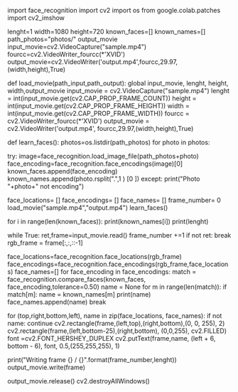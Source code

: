 import face_recognition
import cv2
import os
from google.colab.patches import cv2_imshow

lenght=1
width=1080
height=720
known_faces=[]
known_names=[]
path_photos="photos/"
output_movie
input_movie=cv2.VideoCapture("sample.mp4")
fourcc=cv2.VideoWriter_fourcc(*'XVID')
output_movie=cv2.VideoWriter('output.mp4',fourcc,29.97,(width,height),True)



def load_movie(path_input,path_output):
global input_movie, lenght, height, width,output_movie
input_movie = cv2.VideoCapture("sample.mp4")
lenght = int(input_movie.get(cv2.CAP_PROP_FRAME_COUNT))
height = int(input_movie.get(cv2.CAP_PROP_FRAME_HEIGHT))
width = int(input_movie.get(cv2.CAP_PROP_FRAME_WIDTH))
fourcc = cv2.VideoWriter_fourcc(*'XVID')
output_movie = cv2.VideoWriter('output.mp4', fourcc,29.97,(width,height),True)

def learn_faces():
photos=os.listdir(path_photos)
for photo in photos:

try:
image=face_recognition.load_image_file(path_photos+photo)
face_encoding=face_recognition.face_encodings(image)[0]
known_faces.append(face_encoding)
known_names.append(photo.rsplit(".",1 ) [0 ])
except:
print("Photo "+photo+" not encoding")

face_locations= []
face_encodings= []
face_names= []
frame_number= 0
load_movie("sample.mp4","output.mp4")
learn_faces()

for i in range(len(known_faces)):
print(known_names[i])
print(lenght)

while True:
ret,frame=input_movie.read()
frame_number +=1
if not ret:
break
rgb_frame = frame[:,:,::-1]

face_locations=face_recognition.face_locations(rgb_frame)
face_encodings=face_recognition.face_encodings(rgb_frame,face_locations)
face_names=[]
for face_encoding in face_encodings:
match = face_recognition.compare_faces(known_faces, face_encoding,tolerance=0.50)
name = None
for m in range(len(match)):
if match[m]:
name = known_names[m]
print(name)
face_names.append(name)
break

for (top,right,bottom,left), name in zip(face_locations, face_names):
if not name:
continue
cv2.rectangle(frame,(left,top),(right,bottom),(0, 0, 255), 2)
cv2.rectangle(frame,(left,bottom-25),(right,bottom), (0,0,255), cv2.FILLED)
font =cv2.FONT_HERSHEY_DUPLEX
cv2.putText(frame,name, (left + 6, bottom - 6), font, 0.5,(255,255,255), 1)

print("Writing frame {} / {}".format(frame_number,lenght))
output_movie.write(frame)


output_movie.release()
cv2.destroyAllWindows()

